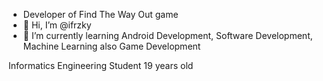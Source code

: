 - Developer of Find The Way Out game
- 👋 Hi, I’m @ifrzky
- 🌱 I’m currently learning Android Development, Software Development, Machine Learning also Game Development

Informatics Engineering Student
19 years old

<!---
ifrzky/ifrzky is a ✨ special ✨ repository because its `README.md` (this file) appears on your GitHub profile.
You can click the Preview link to take a look at your changes.
--->
